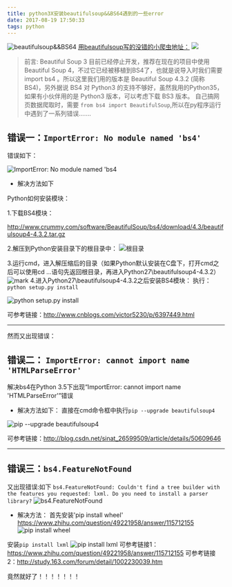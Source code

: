```yaml
---
title: python3X安装beautifulsoup&&BS64遇到的一些error
date: 2017-08-19 17:50:33
tags: python
---
```


![beautifulsoup&&BS64](https://timgsa.baidu.com/timg?image&quality=80&size=b9999_10000&sec=1503121701573&di=6299ff4b6aefe2b11141cae630eb6da1&imgtype=0&src=http%3A%2F%2Fimage.lxway.com%2Fupload%2Fa%2F1b%2Fa1bc79d237bf05535330b1af1dc28afc_thumb.jpg)
[用beautifulsoup写的没错的小爬虫地址：](https://github.com/HuangCongQing/python-NLP/blob/master/%E7%BD%91%E7%BB%9C%E6%95%B0%E6%8D%AE%E7%88%AC%E5%8F%96.py)
![](http://upload-images.jianshu.io/upload_images/4340772-4cd3cf67dceb2a50.gif?imageMogr2/auto-orient/strip)
>前言: Beautiful Soup 3 目前已经停止开发，推荐在现在的项目中使用Beautiful Soup 4，不过它已经被移植到BS4了，也就是说导入时我们需要 import bs4 。所以这里我们用的版本是 Beautiful Soup 4.3.2 (简称BS4)，另外据说 BS4 对 Python3 的支持不够好，虽然我用的Python35，如果有小伙伴用的是 Python3 版本，可以考虑下载 BS3 版本。
 >自己搞网页数据爬取时，需要 `from bs4 import BeautifulSoup`,所以在py程序运行中遇到了一系列错误.......
<!-- more -->

## 错误一：`ImportError: No module named 'bs4'`

错误如下：

![ImportError: No module named 'bs4](http://upload-images.jianshu.io/upload_images/4340772-b364e751ce6cbd53.png?imageMogr2/auto-orient/strip%7CimageView2/2/w/1240)

* 解决方法如下

Python如何安装模块：

1.下载BS4模块：

http://www.crummy.com/software/BeautifulSoup/bs4/download/4.3/beautifulsoup4-4.3.2.tar.gz

2.解压到Python安装目录下的根目录中：
![根目录](http://upload-images.jianshu.io/upload_images/4340772-7210e5b25ea26561.png?imageMogr2/auto-orient/strip%7CimageView2/2/w/1240)

3.运行cmd，进入解压缩后的目录（如果Python默认安装在C盘下，打开cmd之后可以使用cd ...语句先返回根目录，再进入Python27\beautifulsoup4-4.3.2）
![mark](http://upload-images.jianshu.io/upload_images/4340772-40d18bbfcd7bffb1.png?imageMogr2/auto-orient/strip%7CimageView2/2/w/1240)
4.进入Python27\beautifulsoup4-4.3.2之后安装BS4模块：
执行：`python setup.py install`

![python setup.py install](http://upload-images.jianshu.io/upload_images/4340772-ebac366f3a3386b7.png?imageMogr2/auto-orient/strip%7CimageView2/2/w/1240)

可参考链接：http://www.cnblogs.com/victor5230/p/6397449.html

----
然而又出现错误：
## 错误二： `ImportError: cannot import name 'HTMLParseError'`


解决bs4在Python 3.5下出现“ImportError: cannot import name 'HTMLParseError'”错误

* 解决方法如下：
直接在cmd命令框中执行`pip --upgrade beautifulsoup4`

![pip --upgrade beautifulsoup4](http://upload-images.jianshu.io/upload_images/4340772-5f48c2ff74be1dcd.png?imageMogr2/auto-orient/strip%7CimageView2/2/w/1240)

可参考链接：http://blog.csdn.net/sinat_26599509/article/details/50609646

----
## 错误三：`bs4.FeatureNotFound`
又出现错误:如下
  `bs4.FeatureNotFound: Couldn't find a tree builder with the features you requested: lxml. Do you need to install a parser library?`
![bs4.FeatureNotFound](http://upload-images.jianshu.io/upload_images/4340772-0824f13ed3aa237d.png?imageMogr2/auto-orient/strip%7CimageView2/2/w/1240)

* 解决方法：
首先安装'pip install wheel'
https://www.zhihu.com/question/49221958/answer/115712155
![pip install wheel](http://upload-images.jianshu.io/upload_images/4340772-c64102d6ece6724a.png?imageMogr2/auto-orient/strip%7CimageView2/2/w/1240)




安装`pip install lxml`
![pip install lxml](http://upload-images.jianshu.io/upload_images/4340772-e7ada87d9ee63707.png?imageMogr2/auto-orient/strip%7CimageView2/2/w/1240)
可参考链接1：https://www.zhihu.com/question/49221958/answer/115712155
可参考链接2：http://study.163.com/forum/detail/1002230039.htm

竟然就好了！！！！！！！
